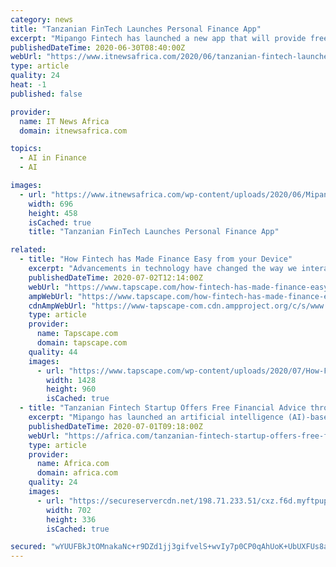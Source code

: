 ```yaml
---
category: news
title: "Tanzanian FinTech Launches Personal Finance App"
excerpt: "Mipango Fintech has launched a new app that will provide free personal financial management to Tanzanians on IOS and Android mobile devices. The app - which is underpinned by AI and operates in Swa"
publishedDateTime: 2020-06-30T08:40:00Z
webUrl: "https://www.itnewsafrica.com/2020/06/tanzanian-fintech-launches-personal-finance-app/"
type: article
quality: 24
heat: -1
published: false

provider:
  name: IT News Africa
  domain: itnewsafrica.com

topics:
  - AI in Finance
  - AI

images:
  - url: "https://www.itnewsafrica.com/wp-content/uploads/2020/06/Mipango-App-696x458.png"
    width: 696
    height: 458
    isCached: true
    title: "Tanzanian FinTech Launches Personal Finance App"

related:
  - title: "How Fintech has Made Finance Easy from your Device"
    excerpt: "Advancements in technology have changed the way we interact with many aspects of life, from social interaction to shopping and entertainment. Industries"
    publishedDateTime: 2020-07-02T12:14:00Z
    webUrl: "https://www.tapscape.com/how-fintech-has-made-finance-easy-from-your-device/"
    ampWebUrl: "https://www.tapscape.com/how-fintech-has-made-finance-easy-from-your-device/amp/"
    cdnAmpWebUrl: "https://www-tapscape-com.cdn.ampproject.org/c/s/www.tapscape.com/how-fintech-has-made-finance-easy-from-your-device/amp/"
    type: article
    provider:
      name: Tapscape.com
      domain: tapscape.com
    quality: 44
    images:
      - url: "https://www.tapscape.com/wp-content/uploads/2020/07/How-Fintech-has-Made-Finance-Easy-from-your-Device.png"
        width: 1428
        height: 960
        isCached: true
  - title: "Tanzanian Fintech Startup Offers Free Financial Advice through App"
    excerpt: "Mipango has launched an artificial intelligence (AI)-based app that provides users with free financial advice on iOS and Android devices. Mipango is a personal finance mobile application that enables users to manage their income,"
    publishedDateTime: 2020-07-01T09:18:00Z
    webUrl: "https://africa.com/tanzanian-fintech-startup-offers-free-financial-advice-through-app-2/"
    type: article
    provider:
      name: Africa.com
      domain: africa.com
    quality: 24
    images:
      - url: "https://secureservercdn.net/198.71.233.51/cxz.f6d.myftpupload.com/wp-content/uploads/2020/07/9-3.jpg?time=1593806028"
        width: 702
        height: 336
        isCached: true

secured: "wYUUFBkJtOMnakaNc+r9DZd1jj3gifvelS+wvIy7p0CP0qAhUoK+UbUXFUs8aNx06B0VPPhQM1hIzjdI4ng1gw03TtsiaioRPM8iAOKFP//mue2MSdJ+fcv6V+qp5bUFvpyySDbzxr9GvhnGoWBQpA94ayF9y95zNbCYRnRbQAsCLcaf24TfnDWPWBYoemD78U/9Q8Ka+jXhYJpvxynYfBrizQJyVv9WtaccGTURa2uSZfNgzRUc3kZIfRnsE1TotA1opHgo0U5KhLZgCup6Hx/sy8F9SVQJ5NPKeMnQ/RbMU/Mt7xj0fbmp5JMrWqwcVY0zA/yyVMeCVQeRiI9pOw==;TyeuKRqLr6ar41XzMy4nRg=="
---
```


